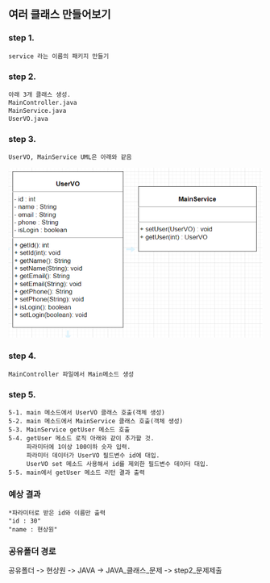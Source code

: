 ## 여러 클래스 만들어보기

### step 1. 
    service 라는 이름의 패키지 만들기

### step 2.
    아래 3개 클래스 생성.
    MainController.java
    MainService.java
    UserVO.java 

### step 3.
    UserVO, MainService UML은 아래와 같음
![](UML.PNG)

### step 4.
    MainController 파일에서 Main메소드 생성

### step 5.
    5-1. main 메소드에서 UserVO 클래스 호출(객체 생성)
    5-2. main 메소드에서 MainService 클래스 호출(객체 생성)
    5-3. MainService getUser 메소드 호출
    5-4. getUser 메소드 로직 아래와 같이 추가할 것.
         파라미터에 1이상 100이하 숫자 입력.
         파라미터 데이터가 UserVO 필드변수 id에 대입.
         UserVO set 메소드 사용해서 id를 제외한 필드변수 데이터 대입.
    5-5. main에서 getUser 메소드 리턴 결과 출력


### 예상 결과
    *파라미터로 받은 id와 이름만 출력
    "id : 30"
    "name : 현상원"

### 공유폴더 경로
공유폴더 -> 현상원 -> JAVA -> JAVA_클래스_문제 -> step2_문제제출